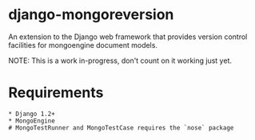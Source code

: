 django-mongoreversion
============================

An extension to the Django web framework that provides version control facilities for mongoengine document models.

NOTE: This is a work in-progress, don't count on it working just yet.

Requirements
============================

    * Django 1.2+
    * MongoEngine
    # MongoTestRunner and MongoTestCase requires the `nose` package